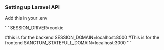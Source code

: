 ### Setting up Laravel API

Add this in your .env

'''
SESSION_DRIVER=cookie

#this is for the backend
SESSION_DOMAIN=localhost:8000
#This is for the frontend
SANCTUM_STATEFULL_DOMAIN=localhost:3000
'''

